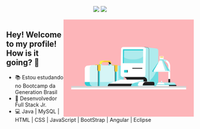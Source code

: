 

<div align="center"> 
<img src="https://img.shields.io/badge/How to reach me-E640D2?style=flat-square"/>
<a href="https://www.linkedin.com/in/andressaffs/" target="_blank"> <img src="https://img.shields.io/badge/Andressa Ferreira-0077B5?style=flat-square" /> </a>
</div>
<br>

<img align="right" src="https://github.com/Andressaffs/Andressaffs/raw/main/pink_computer.png" width="350"/>

## **Hey! Welcome to my profile! How is it going? 👋**

- :books: Estou estudando no Bootcamp da Generation Brasil 
- :rocket: Desenvolvedor Full Stack Jr. 
- :computer: Java | MySQL | HTML | CSS | JavaScript | BootStrap | Angular | Eclipse 

<!--
**Andressaffs/Andressaffs** is a ✨ _special_ ✨ repository because its `README.md` (this file) appears on your GitHub profile.

Here are some ideas to get you started:

- 🔭 I’m currently working on ...
- 🌱 I’m currently learning ...
- 👯 I’m looking to collaborate on ...
- 🤔 I’m looking for help with ...
- 💬 Ask me about ...
- 📫 How to reach me: ...
- 😄 Pronouns: ...
- ⚡ Fun fact: ...
-->
